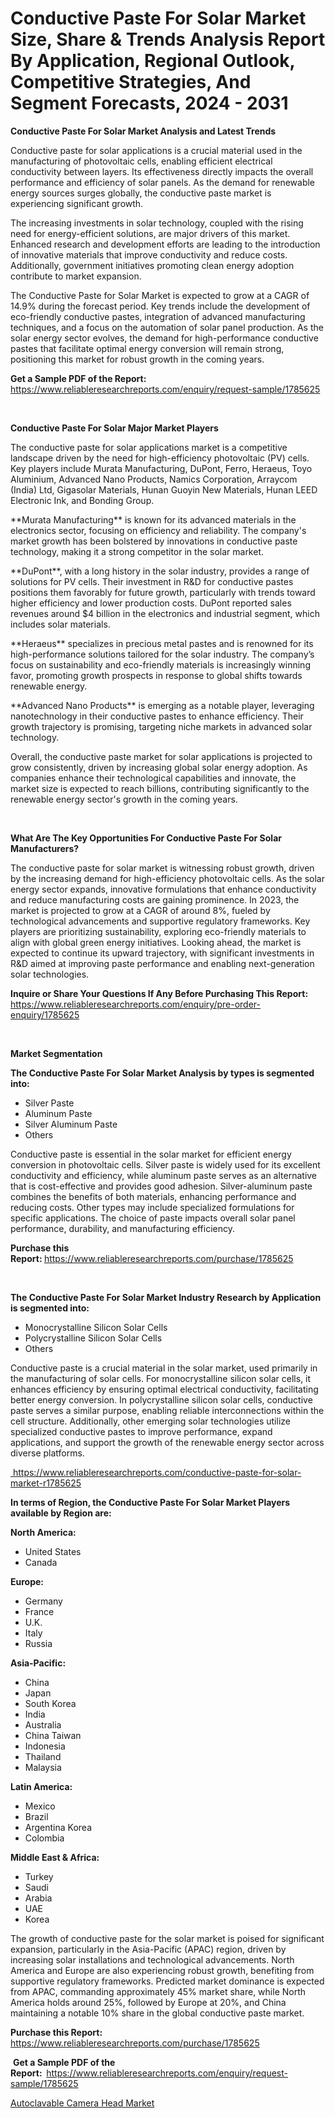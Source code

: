 <p><h1>Conductive Paste For Solar Market Size, Share & Trends Analysis Report By Application, Regional Outlook, Competitive Strategies, And Segment Forecasts, 2024 - 2031</h1></p><p><strong>Conductive Paste For Solar Market Analysis and Latest Trends</strong></p>
<p><p>Conductive paste for solar applications is a crucial material used in the manufacturing of photovoltaic cells, enabling efficient electrical conductivity between layers. Its effectiveness directly impacts the overall performance and efficiency of solar panels. As the demand for renewable energy sources surges globally, the conductive paste market is experiencing significant growth.</p><p>The increasing investments in solar technology, coupled with the rising need for energy-efficient solutions, are major drivers of this market. Enhanced research and development efforts are leading to the introduction of innovative materials that improve conductivity and reduce costs. Additionally, government initiatives promoting clean energy adoption contribute to market expansion.</p><p>The Conductive Paste for Solar Market is expected to grow at a CAGR of 14.9% during the forecast period. Key trends include the development of eco-friendly conductive pastes, integration of advanced manufacturing techniques, and a focus on the automation of solar panel production. As the solar energy sector evolves, the demand for high-performance conductive pastes that facilitate optimal energy conversion will remain strong, positioning this market for robust growth in the coming years.</p></p>
<p><strong>Get a Sample PDF of the Report:&nbsp;</strong> <a href="https://www.reliableresearchreports.com/enquiry/request-sample/1785625?utm_campaign=34&utm_medium=2&utm_source=Github&utm_content=ia&utm_term=27122024&utm_id=conductive-paste-for-solar">https://www.reliableresearchreports.com/enquiry/request-sample/1785625</a></p>
<p>&nbsp;</p>
<p><strong>Conductive Paste For Solar Major Market Players</strong></p>
<p><p>The conductive paste for solar applications market is a competitive landscape driven by the need for high-efficiency photovoltaic (PV) cells. Key players include Murata Manufacturing, DuPont, Ferro, Heraeus, Toyo Aluminium, Advanced Nano Products, Namics Corporation, Arraycom (India) Ltd, Gigasolar Materials, Hunan Guoyin New Materials, Hunan LEED Electronic Ink, and Bonding Group.</p><p>**Murata Manufacturing** is known for its advanced materials in the electronics sector, focusing on efficiency and reliability. The company's market growth has been bolstered by innovations in conductive paste technology, making it a strong competitor in the solar market. </p><p>**DuPont**, with a long history in the solar industry, provides a range of solutions for PV cells. Their investment in R&D for conductive pastes positions them favorably for future growth, particularly with trends toward higher efficiency and lower production costs. DuPont reported sales revenues around $4 billion in the electronics and industrial segment, which includes solar materials.</p><p>**Heraeus** specializes in precious metal pastes and is renowned for its high-performance solutions tailored for the solar industry. The company’s focus on sustainability and eco-friendly materials is increasingly winning favor, promoting growth prospects in response to global shifts towards renewable energy.</p><p>**Advanced Nano Products** is emerging as a notable player, leveraging nanotechnology in their conductive pastes to enhance efficiency. Their growth trajectory is promising, targeting niche markets in advanced solar technology.</p><p>Overall, the conductive paste market for solar applications is projected to grow consistently, driven by increasing global solar energy adoption. As companies enhance their technological capabilities and innovate, the market size is expected to reach billions, contributing significantly to the renewable energy sector's growth in the coming years.</p></p>
<p>&nbsp;</p>
<p><strong>What Are The Key Opportunities For Conductive Paste For Solar Manufacturers?</strong></p>
<p><p>The conductive paste for solar market is witnessing robust growth, driven by the increasing demand for high-efficiency photovoltaic cells. As the solar energy sector expands, innovative formulations that enhance conductivity and reduce manufacturing costs are gaining prominence. In 2023, the market is projected to grow at a CAGR of around 8%, fueled by technological advancements and supportive regulatory frameworks. Key players are prioritizing sustainability, exploring eco-friendly materials to align with global green energy initiatives. Looking ahead, the market is expected to continue its upward trajectory, with significant investments in R&D aimed at improving paste performance and enabling next-generation solar technologies.</p></p>
<p><strong>Inquire or Share Your Questions If Any Before Purchasing This Report:</strong> <a href="https://www.reliableresearchreports.com/enquiry/pre-order-enquiry/1785625?utm_campaign=34&utm_medium=2&utm_source=Github&utm_content=ia&utm_term=27122024&utm_id=conductive-paste-for-solar">https://www.reliableresearchreports.com/enquiry/pre-order-enquiry/1785625</a></p>
<p>&nbsp;</p>
<p><strong>Market Segmentation</strong></p>
<p><strong>The Conductive Paste For Solar Market Analysis by types is segmented into:</strong></p>
<p><ul><li>Silver Paste</li><li>Aluminum Paste</li><li>Silver Aluminum Paste</li><li>Others</li></ul></p>
<p><p>Conductive paste is essential in the solar market for efficient energy conversion in photovoltaic cells. Silver paste is widely used for its excellent conductivity and efficiency, while aluminum paste serves as an alternative that is cost-effective and provides good adhesion. Silver-aluminum paste combines the benefits of both materials, enhancing performance and reducing costs. Other types may include specialized formulations for specific applications. The choice of paste impacts overall solar panel performance, durability, and manufacturing efficiency.</p></p>
<p><strong>Purchase this Report:&nbsp;</strong><a href="https://www.reliableresearchreports.com/purchase/1785625?utm_campaign=34&utm_medium=2&utm_source=Github&utm_content=ia&utm_term=27122024&utm_id=conductive-paste-for-solar">https://www.reliableresearchreports.com/purchase/1785625</a></p>
<p>&nbsp;</p>
<p><strong>The Conductive Paste For Solar Market Industry Research by Application is segmented into:</strong></p>
<p><ul><li>Monocrystalline Silicon Solar Cells</li><li>Polycrystalline Silicon Solar Cells</li><li>Others</li></ul></p>
<p><p>Conductive paste is a crucial material in the solar market, used primarily in the manufacturing of solar cells. For monocrystalline silicon solar cells, it enhances efficiency by ensuring optimal electrical conductivity, facilitating better energy conversion. In polycrystalline silicon solar cells, conductive paste serves a similar purpose, enabling reliable interconnections within the cell structure. Additionally, other emerging solar technologies utilize specialized conductive pastes to improve performance, expand applications, and support the growth of the renewable energy sector across diverse platforms.</p></p>
<p><a href="https://www.reliableresearchreports.com/conductive-paste-for-solar-market-r1785625?utm_campaign=34&utm_medium=2&utm_source=Github&utm_content=ia&utm_term=27122024&utm_id=conductive-paste-for-solar">&nbsp;https://www.reliableresearchreports.com/conductive-paste-for-solar-market-r1785625</a></p>
<p><strong>In terms of Region, the Conductive Paste For Solar Market Players available by Region are:</strong></p>
<p>
    <p> <strong> North America: </strong>
        <ul>
            <li>United States</li>
            <li>Canada</li>
        </ul>
        </p> 
    <p> <strong> Europe: </strong>
        <ul>
            <li>Germany</li>
            <li>France</li>
            <li>U.K.</li>
            <li>Italy</li>
            <li>Russia</li>
        </ul>
        </p> 
    <p> <strong> Asia-Pacific: </strong>
        <ul>
            <li>China</li>
            <li>Japan</li>
            <li>South Korea</li>
            <li>India</li>
            <li>Australia</li>
            <li>China Taiwan</li>
            <li>Indonesia</li>
            <li>Thailand</li>
            <li>Malaysia</li>
        </ul>
        </p> 
    <p> <strong> Latin America: </strong>
        <ul>
            <li>Mexico</li>
            <li>Brazil</li>
            <li>Argentina Korea</li>
            <li>Colombia</li>
        </ul>
        </p> 
    <p> <strong> Middle East & Africa: </strong>
        <ul>
            <li>Turkey</li>
            <li>Saudi</li>
            <li>Arabia</li>
            <li>UAE</li>
            <li>Korea</li>
        </ul>
    </p>
    </p>
<p><p>The growth of conductive paste for the solar market is poised for significant expansion, particularly in the Asia-Pacific (APAC) region, driven by increasing solar installations and technological advancements. North America and Europe are also experiencing robust growth, benefiting from supportive regulatory frameworks. Predicted market dominance is expected from APAC, commanding approximately 45% market share, while North America holds around 25%, followed by Europe at 20%, and China maintaining a notable 10% share in the global conductive paste market.</p></p>
<p><strong>Purchase this Report: </strong><a href="https://www.reliableresearchreports.com/purchase/1785625?utm_campaign=34&utm_medium=2&utm_source=Github&utm_content=ia&utm_term=27122024&utm_id=conductive-paste-for-solar">https://www.reliableresearchreports.com/purchase/1785625</a></p>
<p>&nbsp;<strong>Get a Sample PDF of the Report:&nbsp;&nbsp;</strong><a href="https://www.reliableresearchreports.com/enquiry/request-sample/1785625?utm_campaign=34&utm_medium=2&utm_source=Github&utm_content=ia&utm_term=27122024&utm_id=conductive-paste-for-solar">https://www.reliableresearchreports.com/enquiry/request-sample/1785625</a></p>
<p><strong></strong></p>
<p><p><a href="https://github.com/guneycigdem35/Market-Research-Report-List-5/blob/main/autoclavable-camera-head-market.md?utm_campaign=34&utm_medium=2&utm_source=Github&utm_content=ia&utm_term=27122024&utm_id=conductive-paste-for-solar">Autoclavable Camera Head Market</a></p></p>